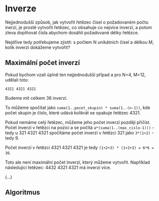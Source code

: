 # Inverze

Nejjednodušší způsob, jak vytvořit řetězec čísel o požadovaném počtu inerzí, je prostě vytvořit řetězec, co obsahuje co nejvíce inverzí, a potom zleva doplňovat čísla abychom dosáhli požadované délky řetězce.

Nejdříve tedy potřebujeme zjistit: s počtem N unikátních čísel a délkou M, kolik inverzí dokážeme vytvořit?

## Maximální počet inverzí

Pokud bychom vzali úplně ten nejjednodušší případ a pro N=4, M=12, udělali toto:

`4321 4321 4321`

Budeme mít celkem 36 inverzí.

To můžeme spočítat jako `suma(1..pocet_skupin) * suma(1..(n-1))`, kde počet skupin je číslo, které udává kolikrát se opakuje řetězec 4321.

Pokud nemáme celý řetězec, můžeme jeho počet inverzí později přičíst. Počet inverzí v řetězci na pozici a se počítá `a*(suma(1..(max_cislo-1)))` - tedy u 321 4321 4321 spočítáme počet inverzí v řetězci 321 jako `3*(1+2)` - tedy 9.

Počet inverzí v řetězci 4321 4321 4321 je tedy `(1+2+3) * (1+2+3) = 6*6 = 36`. 

Toto ale není maximální počet inverzí, který můžeme vytvořit. Například následující řetězec: 4432 4321 4321 má inverzí více.

(...)

## Algoritmus

